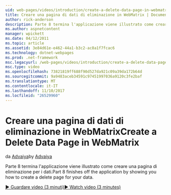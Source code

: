 ```yaml
---
uid: web-pages/videos/introduction/create-a-delete-data-page-in-webmatrix
title: Creare una pagina di dati di eliminazione in WebMatrix | Documenti Microsoft
author: rick-anderson
description: Parte 8 termina l'applicazione viene illustrato come creare una pagina di eliminazione per i dati.
ms.author: aspnetcontent
manager: wpickett
ms.date: 04/12/2011
ms.topic: article
ms.assetid: 3e84d61e-e462-44a1-b3c2-ac8a1f7fcac6
ms.technology: dotnet-webpages
ms.prod: .net-framework
msc.legacyurl: /web-pages/videos/introduction/create-a-delete-data-page-in-webmatrix
msc.type: video
ms.openlocfilehash: 73821819ff688f90d527da921c09a39da172b64d
ms.sourcegitcommit: 9a9483aceb34591c97451997036a9120c3fe2baf
ms.translationtype: MT
ms.contentlocale: it-IT
ms.lasthandoff: 11/10/2017
ms.locfileid: "26529960"
---
```

<a name="create-a-delete-data-page-in-webmatrix"></a><span data-ttu-id="9e709-103">Creare una pagina di dati di eliminazione in WebMatrix</span><span class="sxs-lookup"><span data-stu-id="9e709-103">Create a Delete Data Page in WebMatrix</span></span>
====================
<span data-ttu-id="9e709-104">da [Advaiya](https://twitter.com/Advaiyasolns)</span><span class="sxs-lookup"><span data-stu-id="9e709-104">by [Advaiya](https://twitter.com/Advaiyasolns)</span></span>

<span data-ttu-id="9e709-105">Parte 8 termina l'applicazione viene illustrato come creare una pagina di eliminazione per i dati.</span><span class="sxs-lookup"><span data-stu-id="9e709-105">Part 8 finishes off the application by showing you how to create a delete page for your data.</span></span>

[<span data-ttu-id="9e709-106">&#9654; Guardare video (3 minuti)</span><span class="sxs-lookup"><span data-stu-id="9e709-106">&#9654; Watch video (3 minutes)</span></span>](https://channel9.msdn.com/Blogs/ASP-NET-Site-Videos/create-a-delete-data-page-in-webmatrix)
